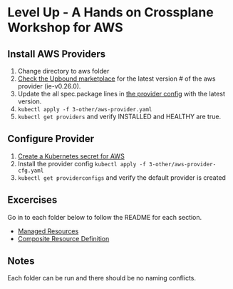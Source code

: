 # Level Up - A Hands on Crossplane Workshop for AWS

## Install AWS Providers
1. Change directory to aws folder
2. [Check the Upbound marketplace](https://marketplace.upbound.io/providers/upbound/provider-family-aws) for the latest version # of the aws provider (ie-v0.26.0).
3. Update the all spec.package lines in [the provider config](./3-other/aws-provider.yaml) with the latest version.
4. `kubectl apply -f 3-other/aws-provider.yaml`
5. `kubectl get providers` and verify INSTALLED and HEALTHY are true.

## Configure Provider
1. [Create a Kubernetes secret for AWS](https://docs.upbound.io/quickstart/provider-aws/#create-a-kubernetes-secret-for-aws)
2. Install the provider config `kubectl apply -f 3-other/aws-provider-cfg.yaml`
3. `kubectl get providerconfigs` and verify the default provider is created

## Excercises

Go in to each folder below to follow the README for each section.

* [Managed Resources](1-managed-resources)
* [Composite Resource Definition](2-xrd)

## Notes
Each folder can be run and there should be no naming conflicts.
